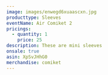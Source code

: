 ```yaml
---
image: images/enwegd6xuaascxn.jpg
producttype: Sleeves
eventName: Air Comiket 2
pricings:
  - quantity: 1
    price: 25
description: These are mini sleeves
onsale: true
asin: XpSvJHhG0
merchandise: comiket
---
```

